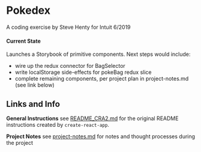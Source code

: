 # Pokedex
A coding exercise by Steve Henty for Intuit
6/2019

#### Current State
Launches a Storybook of primitive components. Next steps would include:
- wire up the redux connector for BagSelector
- write localStorage side-effects for pokeBag redux slice
- complete remaining components, per project plan in project-notes.md (see link below)

## Links and Info

**General Instructions**
see [README_CRA2.md](./README_CRA2.md) for the original README instructions created by `create-react-app`.

**Project Notes**
see [project-notes.md](./project-notes.md) for notes and thought processes during the project

